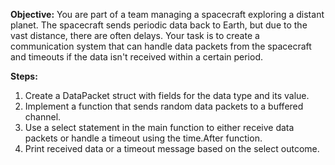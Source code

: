 **Objective:**
You are part of a team managing a spacecraft exploring a distant planet. The spacecraft sends periodic data back to Earth, but due to the vast distance, there are often delays. Your task is to create a communication system that can handle data packets from the spacecraft and timeouts if the data isn't received within a certain period.

**Steps:**

1. Create a DataPacket struct with fields for the data type and its value.
2. Implement a function that sends random data packets to a buffered channel.
3. Use a select statement in the main function to either receive data packets or handle a timeout using the time.After function.
4. Print received data or a timeout message based on the select outcome.